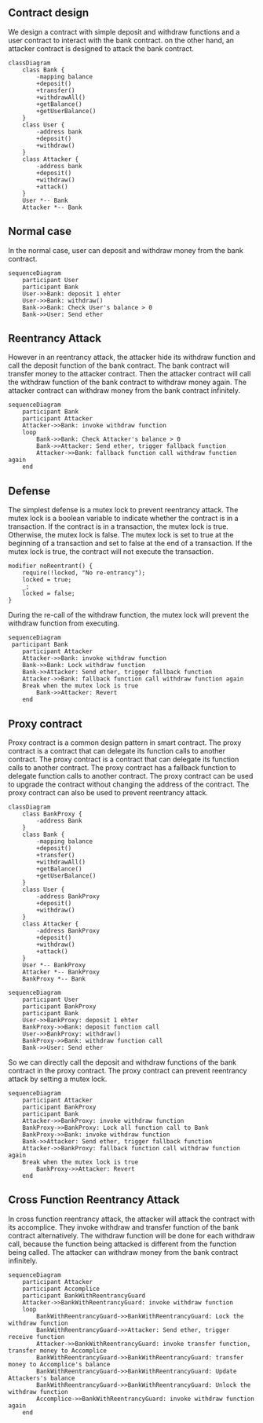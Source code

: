 ## Contract design

We design a contract with simple deposit and withdraw functions and a user contract to interact with the bank contract. on the other hand, an attacker contract is designed to attack the bank contract.

```mermaid
classDiagram
    class Bank {
        -mapping balance
        +deposit()
        +transfer()
        +withdrawAll()
        +getBalance()
        +getUserBalance()
    }
    class User {
        -address bank
        +deposit()
        +withdraw()
    }
    class Attacker {
        -address bank
        +deposit()
        +withdraw()
        +attack()
    }
    User *-- Bank
    Attacker *-- Bank
```

## Normal case

In the normal case, user can deposit and withdraw money from the bank contract.

```mermaid
sequenceDiagram
    participant User
    participant Bank
    User->>Bank: deposit 1 ehter
    User->>Bank: withdraw()
    Bank->>Bank: Check User's balance > 0
    Bank->>User: Send ether
```

## Reentrancy Attack

However in an reentrancy attack, the attacker hide its withdraw function and call the deposit function of the bank contract. The bank contract will transfer money to the attacker contract. Then the attacker contract will call the withdraw function of the bank contract to withdraw money again. The attacker contract can withdraw money from the bank contract infinitely.

```mermaid
sequenceDiagram
    participant Bank
    participant Attacker
    Attacker->>Bank: invoke withdraw function
    loop
        Bank->>Bank: Check Attacker's balance > 0
        Bank->>Attacker: Send ether, trigger fallback function
        Attacker->>Bank: fallback function call withdraw function again
    end
```

## Defense

The simplest defense is a mutex lock to prevent reentrancy attack. The mutex lock is a boolean variable to indicate whether the contract is in a transaction. If the contract is in a transaction, the mutex lock is true. Otherwise, the mutex lock is false. The mutex lock is set to true at the beginning of a transaction and set to false at the end of a transaction. If the mutex lock is true, the contract will not execute the transaction.

```solidity
modifier noReentrant() {
    require(!locked, "No re-entrancy");
    locked = true;
    _;
    locked = false;
}
```

During the re-call of the withdraw function, the mutex lock will prevent the withdraw function from executing.

```mermaid
sequenceDiagram
 participant Bank
    participant Attacker
    Attacker->>Bank: invoke withdraw function
    Bank->>Bank: Lock withdraw function
    Bank->>Attacker: Send ether, trigger fallback function
    Attacker->>Bank: fallback function call withdraw function again
    Break when the mutex lock is true
        Bank->>Attacker: Revert
    end
```

## Proxy contract

Proxy contract is a common design pattern in smart contract. The proxy contract is a contract that can delegate its function calls to another contract. The proxy contract is a contract that can delegate its function calls to another contract. The proxy contract has a fallback function to delegate function calls to another contract. The proxy contract can be used to upgrade the contract without changing the address of the contract. The proxy contract can also be used to prevent reentrancy attack.

```mermaid
classDiagram
    class BankProxy {
        -address Bank
    }
    class Bank {
        -mapping balance
        +deposit()
        +transfer()
        +withdrawAll()
        +getBalance()
        +getUserBalance()
    }
    class User {
        -address BankProxy
        +deposit()
        +withdraw()
    }
    class Attacker {
        -address BankProxy
        +deposit()
        +withdraw()
        +attack()
    }
    User *-- BankProxy
    Attacker *-- BankProxy
    BankProxy *-- Bank
```

```mermaid
sequenceDiagram
    participant User
    participant BankProxy
    participant Bank
    User->>BankProxy: deposit 1 ehter
    BankProxy->>Bank: deposit function call
    User->>BankProxy: withdraw()
    BankProxy->>Bank: withdraw function call
    Bank->>User: Send ether
```

So we can directly call the deposit and withdraw functions of the bank contract in the proxy contract. The proxy contract can prevent reentrancy attack by setting a mutex lock.

```mermaid
sequenceDiagram
    participant Attacker
    participant BankProxy
    participant Bank
    Attacker->>BankProxy: invoke withdraw function
    BankProxy->>BankProxy: Lock all function call to Bank
    BankProxy->>Bank: invoke withdraw function
    Bank->>Attacker: Send ether, trigger fallback function
    Attacker->>BankProxy: fallback function call withdraw function again
    Break when the mutex lock is true
        BankProxy->>Attacker: Revert
    end
```

## Cross Function Reentrancy Attack

In cross function reentrancy attack, the attacker will attack the contract with its accomplice. They invoke withdraw and transfer function of the bank contract alternatively. The withdraw function will be done for each withdraw call, because the function being attacked is different from the function being called. The attacker can withdraw money from the bank contract infinitely.

```mermaid
sequenceDiagram
    participant Attacker
    participant Accomplice
    participant BankWithReentrancyGuard
    Attacker->>BankWithReentrancyGuard: invoke withdraw function
    loop
        BankWithReentrancyGuard->>BankWithReentrancyGuard: Lock the withdraw function
        BankWithReentrancyGuard->>Attacker: Send ether, trigger receive function
        Attacker->>BankWithReentrancyGuard: invoke transfer function, transfer money to Accomplice
        BankWithReentrancyGuard->>BankWithReentrancyGuard: transfer money to Accomplice's balance
        BankWithReentrancyGuard->>BankWithReentrancyGuard: Update Attackers's balance
        BankWithReentrancyGuard->>BankWithReentrancyGuard: Unlock the withdraw function
        Accomplice->>BankWithReentrancyGuard: invoke withdraw function again
    end
```
